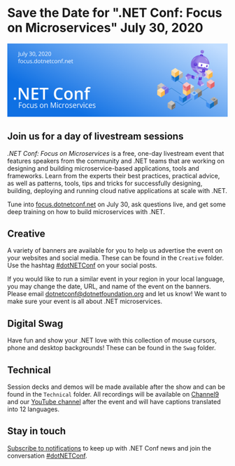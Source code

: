 # Save the Date for ".NET Conf: Focus on Microservices" July 30, 2020
[![](Creative/550x182.png)](https://focus.dotnetconf.net)

## Join us for a day of livestream sessions

*.NET Conf: Focus on Microservices* is a free, one-day livestream event that features speakers from the community and .NET teams that are working on designing and building microservice-based applications, tools and frameworks. Learn from the experts their best practices, practical advice, as well as patterns, tools, tips and tricks for successfully designing, building, deploying and running cloud native applications at scale with .NET.

Tune into [focus.dotnetconf.net](https://focus.dotnetconf.net) on July 30, ask questions live, and get some deep training on how to build microservices with .NET.

## Creative
A variety of banners are available for you to help us advertise the event on your websites and social media. These can be found in the `Creative` folder. Use the hashtag [#dotNETConf](https://twitter.com/search?q=%23dotnetconf) on your social posts.

If you would like to run a similar event in your region in your local language, you may change the date, URL, and name of the event on the banners. Please email dotnetconf@dotnetfoundation.org and let us know! We want to make sure your event is all about .NET microservices. 

## Digital Swag
Have fun and show your .NET love with this collection of mouse cursors, phone and desktop backgrounds! These can be found in the `Swag` folder. 

## Technical
Session decks and demos will be made available after the show and  can be found in the `Technical` folder. All recordings will be available on [Channel9](https://channel9.msdn.com/Events/dotnetconf) and our [YouTube channel](https://youtube.com/dotnet) after the event and will have captions translated into 12 languages. 

## Stay in touch
[Subscribe to notifications](http://eepurl.com/gvEhgX) to keep up with .NET Conf news and join the conversation [#dotNETConf](https://twitter.com/search?q=%23dotnetconf).
